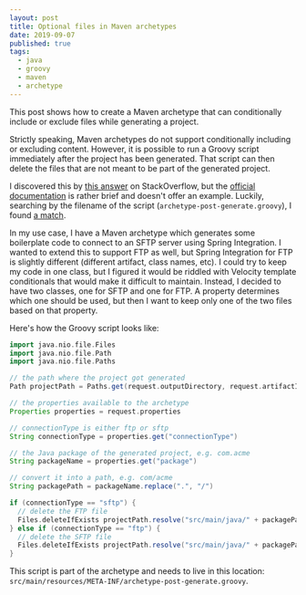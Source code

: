 ```yaml
---
layout: post
title: Optional files in Maven archetypes
date: 2019-09-07
published: true
tags:
  - java
  - groovy
  - maven
  - archetype
---
```


This post shows how to create a Maven archetype that can conditionally include
or exclude files while generating a project.

Strictly speaking, Maven archetypes do not support conditionally including or
excluding content. However, it is possible to run a Groovy script immediately
after the project has been generated. That script can then delete the files that
are not meant to be part of the generated project.

I discovered this by [this answer](https://stackoverflow.com/a/48426833/153258)
on StackOverflow, but the
[official documentation](https://maven.apache.org/archetype/maven-archetype-plugin/advanced-usage.html)
is rather brief and doesn't offer an example. Luckily, searching by the filename
of the script (`archetype-post-generate.groovy`), I found
[a match](https://github.com/liferay/liferay-portal/blob/master/modules/sdk/project-templates/project-templates-rest/src/main/resources/META-INF/archetype-post-generate.groovy).

In my use case, I have a Maven archetype which generates some boilerplate code
to connect to an SFTP server using Spring Integration. I wanted to extend this
to support FTP as well, but Spring Integration for FTP is slightly different
(different artifact, class names, etc). I could try to keep my code in one
class, but I figured it would be riddled with Velocity template conditionals
that would make it difficult to maintain. Instead, I decided to have two
classes, one for SFTP and one for FTP. A property determines which one should be
used, but then I want to keep only one of the two files based on that property.

Here's how the Groovy script looks like:

```groovy
import java.nio.file.Files
import java.nio.file.Path
import java.nio.file.Paths

// the path where the project got generated
Path projectPath = Paths.get(request.outputDirectory, request.artifactId)

// the properties available to the archetype
Properties properties = request.properties

// connectionType is either ftp or sftp
String connectionType = properties.get("connectionType")

// the Java package of the generated project, e.g. com.acme
String packageName = properties.get("package")

// convert it into a path, e.g. com/acme
String packagePath = packageName.replace(".", "/")

if (connectionType == "sftp") {
  // delete the FTP file
  Files.deleteIfExists projectPath.resolve("src/main/java/" + packagePath + "/polling/FtpFlowBuilder.java")
} else if (connectionType == "ftp") {
  // delete the SFTP file
  Files.deleteIfExists projectPath.resolve("src/main/java/" + packagePath + "/polling/SftpFlowBuilder.java")
}
```

This script is part of the archetype and needs to live in this location:
`src/main/resources/META-INF/archetype-post-generate.groovy`.
